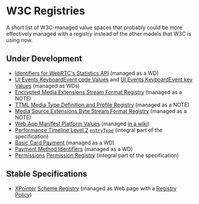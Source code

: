 # W3C Registries

A short list of W3C-managed value spaces that probably could be more effectively managed with a registry instead of the other models that W3C is using now.


## Under Development

* [Identifiers for WebRTC's Statistics API](https://www.w3.org/TR/webrtc-stats/) (managed as a WD)
* [UI Events KeyboardEvent code Values](https://www.w3.org/TR/2016/WD-uievents-code-20161024/) and [UI Events KeyboardEvent key Values](https://www.w3.org/TR/2016/WD-uievents-key-20161024/) (managed as WDs)
* [Encrypted Media Extensions Stream Format Registry](https://www.w3.org/TR/eme-stream-registry/) (managed as a NOTE)
* [TTML Media Type Definition and Profile Registry](https://www.w3.org/TR/ttml-profile-registry/) (managed as a NOTE)
* [Media Source Extensions Byte Stream Format Registry](https://www.w3.org/TR/2016/NOTE-mse-byte-stream-format-registry-20161004/) (managed as a NOTE)
* [Web App Manifest Platform Values](https://www.w3.org/TR/appmanifest/#manifest-and-its-members) (managed [in a wiki](https://github.com/w3c/manifest/wiki/Platforms))
* [Performance Timeline Level 2](https://www.w3.org/TR/performance-timeline-2/) [`entryType`](https://www.w3.org/TR/performance-timeline-2/#dom-performanceentry-entrytype) (integral part of the specification)
* [Basic Card Payment](https://www.w3.org/TR/payment-method-basic-card/) (managed as a WD)
* [Payment Method Identifiers](https://www.w3.org/TR/payment-method-id/) (managed as a WD)
* [Permissions](https://www.w3.org/TR/permissions/) [Permission Registry](https://www.w3.org/TR/permissions/#permission-registry) (integral part of the specification)


## Stable Specifications

* [XPointer](https://www.w3.org/TR/xptr-framework/) [Scheme Registry](https://www.w3.org/2005/04/xpointer-schemes/) (managed as Web page with a [Registry Policy](https://www.w3.org/2005/04/xpointer-policy.html))
